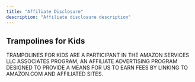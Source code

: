 ```yaml
---
title: "Affiliate Disclosure"
description: "Affiliate disclosure description"
---
```


## Trampolines for Kids

TRAMPOLINES FOR KIDS ARE A PARTICIPANT IN THE AMAZON SERVICES LLC ASSOCIATES PROGRAM, AN AFFILIATE ADVERTISING PROGRAM DESIGNED TO PROVIDE A MEANS FOR US TO EARN FEES BY LINKING TO AMAZON.COM AND AFFILIATED SITES.
